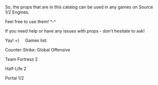 So, the props that are in this catalog can be used in any games on Source 1/2 Engines. 

Feel free to use them! ^-^ 

If you need help or have any issues with props - don't hesitate to ask!

Yay! =)
 
 
Games list:

  Counter-Strike: Global Offensive
  
  Team Fortress 2
  
  Half-Life 2
  
  Portal 1/2
  
